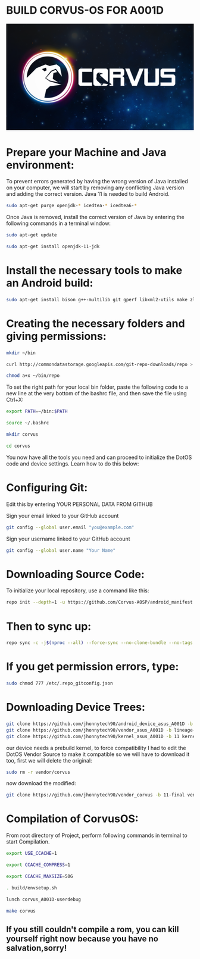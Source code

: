 # BUILD CORVUS-OS FOR A001D

![CorvusROM](https://raw.githubusercontent.com/Astile97/extras/master/corvus/cover.PNG)
<p align="center">

Prepare your Machine and Java environment:
========================

To prevent errors generated by having the wrong version of Java installed on your computer, we will start by removing any conflicting Java version and adding the correct version. Java 11 is needed to build Android.

```bash
sudo apt-get purge openjdk-* icedtea-* icedtea6-*
```
Once Java is removed, install the correct version of Java by entering the following commands in a terminal window:
```bash
sudo apt-get update
```
```bash
sudo apt-get install openjdk-11-jdk
```

Install the necessary tools to make an Android build:
================

```bash
sudo apt-get install bison g++-multilib git gperf libxml2-utils make zlib1g-dev:i386 zip liblz4-tool libncurses5 libssl-dev bc flex curl python-is-python3
```

Creating the necessary folders and giving permissions:
================

```bash
mkdir ~/bin
```
```bash
curl http://commondatastorage.googleapis.com/git-repo-downloads/repo > ~/bin/repo
```
```bash
chmod a+x ~/bin/repo
```
To set the right path for your local bin folder, paste the following code to a new line at the very bottom of the bashrc file, and then save the file using Ctrl+X:
```bash
export PATH=~/bin:$PATH
```
```bash
source ~/.bashrc
```
```bash
mkdir corvus
```
```bash
cd corvus
```
You now have all the tools you need and can proceed to initialize the DotOS code and device settings. Learn how to do this below:

Configuring Git:
================
Edit this by entering YOUR PERSONAL DATA FROM GITHUB

Sign your email linked to your GitHub account
```bash
git config --global user.email "you@example.com"
```
Sign your username linked to your GitHub account
```bash
git config --global user.name "Your Name"
```



Downloading Source Code:
========================

To initialize your local repository, use a command like this:

```bash
repo init --depth=1 -u https://github.com/Corvus-AOSP/android_manifest.git -b 11
```

Then to sync up:
================

```bash
repo sync -c -j$(nproc --all) --force-sync --no-clone-bundle --no-tags
```

If you get permission errors, type:
================

```bash
sudo chmod 777 /etc/.repo_gitconfig.json
```

Downloading Device Trees:
========================
```bash
git clone https://github.com/jhonnytech90/android_device_asus_A001D -b corvus device/asus/A001D &&
git clone https://github.com/jhonnytech90/vendor_asus_A001D -b lineage-18.1 vendor/asus/A001D &&
git clone https://github.com/jhonnytech90/kernel_asus_A001D -b 11 kernel/asus/A001D
```
our device needs a prebuild kernel, to force compatibility I had to edit the DotOS Vendor Source to make it compatible so we will have to download it too, 
first we will delete the original:
```bash
sudo rm -r vendor/corvus
```
now download the modified:
```bash
git clone https://github.com/jhonnytech90/vendor_corvus -b 11-final vendor/corvus
```

Compilation of CorvusOS:
====================

From root directory of Project, perform following commands in terminal to start Compilation.
```bash
export USE_CCACHE=1
```
```bash
export CCACHE_COMPRESS=1
```
```bash
export CCACHE_MAXSIZE=50G
```



```bash
. build/envsetup.sh
```

```bash
lunch corvus_A001D-userdebug
```

```bash
make corvus
```

If you still couldn't compile a rom, you can kill yourself right now because you have no salvation,sorry!
-----------------------------------------------------------------------------
